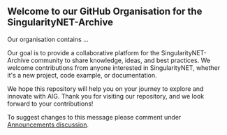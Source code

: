 ## Welcome to our GitHub Organisation for the SingularityNET-Archive

Our organisation contains ...

Our goal is to provide a collaborative platform for the SingularityNET-Archive community to share knowledge, ideas, and best practices. We welcome contributions from anyone interested in SingularityNET, whether it's a new project, code example, or documentation.

We hope this repository will help you on your journey to explore and innovate with AIG. Thank you for visiting our repository, and we look forward to your contributions!

To suggest changes to this message please comment under [Announcements discussion](https://github.com/orgs/SingularityNET-Archive/discussions/1#discussion-5052466).
